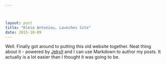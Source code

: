 ```yaml
---



layout: post
title: "Kleio Antoniou, Launches Site"
date: 2015-10-09
---
```


Well. Finally got around to putting this old website together. Neat thing about it - powered by [Jekyll](http://jekyllrb.com) and I can use Markdown to author my posts. It actually is a lot easier than I thought it was going to be.
